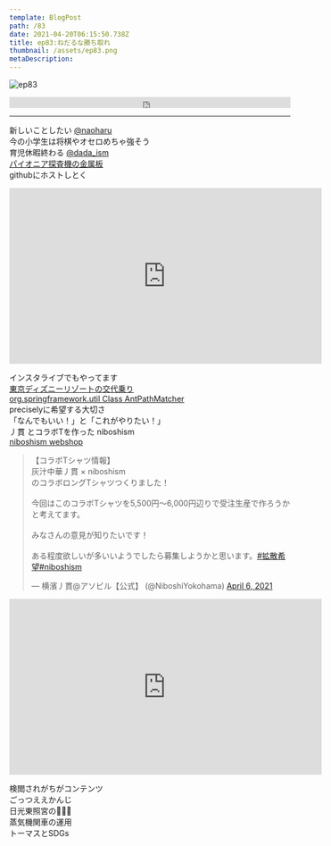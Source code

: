 ```yaml
---  
template: BlogPost  
path: /83
date: 2021-04-20T06:15:50.738Z  
title: ep83:ねだるな勝ち取れ
thumbnail: /assets/ep83.png
metaDescription:  
---  
```

![ep83](/assets/ep83.png)  

<iframe width="100%" height="20" scrolling="no" frameborder="no" allow="autoplay" src="https://w.soundcloud.com/player/?url=https%3A//api.soundcloud.com/tracks/1033117588&color=%23ff5500&inverse=false&auto_play=false&show_user=true"></iframe>

***  

新しいことしたい [@naoharu](https://twitter.com/naoharu)   
今の小学生は将棋やオセロめちゃ強そう  
育児休暇終わる [@dada_ism](https://twitter.com/dada_ism)  
[パイオニア探査機の金属板](https://ja.wikipedia.org/wiki/%E3%83%91%E3%82%A4%E3%82%AA%E3%83%8B%E3%82%A2%E6%8E%A2%E6%9F%BB%E6%A9%9F%E3%81%AE%E9%87%91%E5%B1%9E%E6%9D%BF)  
githubにホストしとく  
<iframe width="560" height="315" src="https://www.youtube.com/embed/fzI9FNjXQ0o" title="YouTube video player" frameborder="0" allow="accelerometer; autoplay; clipboard-write; encrypted-media; gyroscope; picture-in-picture" allowfullscreen></iframe>  

インスタライブでもやってます  
[東京ディズニーリゾートの交代乗り](https://faq.tokyodisneyresort.jp/tdr/faq_list.html?page=1&category=26)  
[org.springframework.util Class AntPathMatcher](https://docs.spring.io/spring-framework/docs/current/javadoc-api/org/springframework/util/AntPathMatcher.html)  
preciselyに希望する大切さ  
「なんでもいい！」と「これがやりたい！」    
丿貫 とコラボTを作った niboshism  
[niboshism webshop](https://niboshism.stores.jp/)  

<blockquote class="twitter-tweet"><p lang="ja" dir="ltr">【コラボTシャツ情報】<br>灰汁中華丿貫 × niboshism<br>のコラボロングTシャツつくりました！<br><br>今回はこのコラボTシャツを5,500円〜6,000円辺りで受注生産で作ろうかと考えてます。<br><br>みなさんの意見が知りたいです！<br><br>ある程度欲しいが多いいようでしたら募集しようかと思います。<a href="https://twitter.com/hashtag/%E6%8B%A1%E6%95%A3%E5%B8%8C%E6%9C%9B?src=hash&amp;ref_src=twsrc%5Etfw">#拡散希望</a><a href="https://twitter.com/hashtag/niboshism?src=hash&amp;ref_src=twsrc%5Etfw">#niboshism</a></p>&mdash; 横濱丿貫@アソビル【公式】 (@NiboshiYokohama) <a href="https://twitter.com/NiboshiYokohama/status/1379337815331205120?ref_src=twsrc%5Etfw">April 6, 2021</a></blockquote> <script async src="https://platform.twitter.com/widgets.js" charset="utf-8"></script>  
<iframe width="560" height="315" src="https://www.youtube.com/embed/Qp3b-RXtz4w" title="YouTube video player" frameborder="0" allow="accelerometer; autoplay; clipboard-write; encrypted-media; gyroscope; picture-in-picture" allowfullscreen></iframe>  

検閲されがちがコンテンツ  
ごっつええかんじ  
日光東照宮の🙈🙉🙊  
蒸気機関車の運用  
トーマスとSDGs  

　